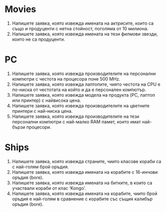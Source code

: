# Movies
1. Напишете заявка, която
извежда имената на
актрисите, които са
също и продуценти с
нетна стойност, поголяма от 10 милиона.
2. Напишете заявка, която
извежда имената на
тези филмови звезди,
които не са продуценти.

# PC
1. Напишете заявка, която извежда
производителите на персонални компютри с
честота на процесора поне 500 MHz.
2. Напишете заявка, която извежда лаптопите,
чиято честота на CPU е по-ниска от
честотата на който и да е персонален
компютър.
3. Напишете заявка, която извежда модела на
продукта (PC, лаптоп или принтер) с найвисока цена.
4. Напишете заявка, която извежда
производителите на цветните принтери с
най-ниска цена.
5. Напишете заявка, която извежда
производителите на тези персонални
компютри с най-малко RAM памет, които
имат най-бързи процесори.

# Ships
1. Напишете заявка, която извежда
страните, чиито класове кораби са с
най-голям брой оръдия.
2. Напишете заявка, която извежда
имената на корабите с 16-инчови
оръдия (bore).
3. Напишете заявка, която извежда
имената на битките, в които са
участвали кораби от клас ‘Kongo’.
4. Напишете заявка, която извежда
имената на корабите, чиито брой
оръдия е най-голям в сравнение с
корабите със същия калибър оръдия
(bore).